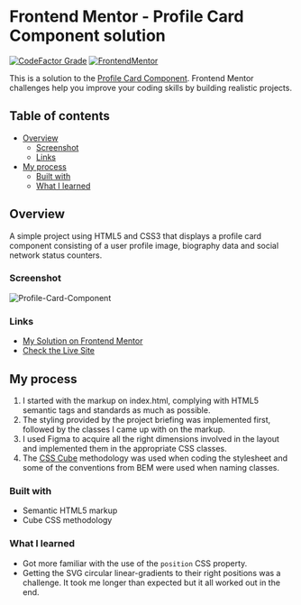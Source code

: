 # Frontend Mentor - Profile Card Component solution

[![CodeFactor Grade](https://img.shields.io/codefactor/grade/github/EONRaider/Profile-Card-Component?label=CodeFactor&logo=codefactor&style=flat-square)](https://www.codefactor.io/repository/github/eonraider/profile-card-component)
[![FrontendMentor](https://img.shields.io/badge/FrontendMentor-EONRaider-blue?style=flat-square)](https://www.frontendmentor.io/profile/EONRaider)

This is a solution to the [Profile Card Component](https://www.frontendmentor.io/challenges/profile-card-component-cfArpWshJ). Frontend Mentor challenges help you improve your coding skills by building realistic projects.

## Table of contents

- [Overview](#overview)
  - [Screenshot](#screenshot)
  - [Links](#links)
- [My process](#my-process)
  - [Built with](#built-with)
  - [What I learned](#what-i-learned)

## Overview

A simple project using HTML5 and CSS3 that displays a profile card component consisting of a user profile image, biography data and social network status counters.

### Screenshot

![Profile-Card-Component](https://github.com/EONRaider/Profile-Card-Component/assets/15611424/e0efea0a-eaae-4eb6-9d67-f2241e636a83)

### Links

- [My Solution on Frontend Mentor](https://www.frontendmentor.io/solutions/project-name)
- [Check the Live Site](https://eonraider-profile-card-component.netlify.app/)

## My process

1. I started with the markup on index.html, complying with HTML5 semantic tags and standards as much as possible.
2. The styling provided by the project briefing was implemented first, followed by the classes I came up with on the markup.
3. I used Figma to acquire all the right dimensions involved in the layout and implemented them in the appropriate CSS classes.
4. The [CSS Cube](https://cube.fyi/) methodology was used when coding the stylesheet and some of the conventions from BEM were used when naming classes.

### Built with

- Semantic HTML5 markup
- Cube CSS methodology

### What I learned

- Got more familiar with the use of the `position` CSS property.
- Getting the SVG circular linear-gradients to their right positions was a challenge. It took me longer than expected but it all worked out in the end.
